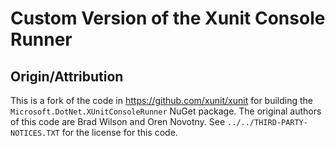 # Custom Version of the Xunit Console Runner

## Origin/Attribution
This is a fork of the code in https://github.com/xunit/xunit for building the `Microsoft.DotNet.XUnitConsoleRunner` NuGet package.
The original authors of this code are Brad Wilson and Oren Novotny.  See `../../THIRD-PARTY-NOTICES.TXT` for
the license for this code.